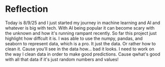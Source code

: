 <h1>Reflection</h1>
<p>
Today is 8/9/25 and I just started my journey in machine learning and AI and whatever is big with tech. With AI being popular it can become scary with the unknown and how it's running rampant recently.
So far this project just highlight how diffcult it is. I was able to use the numpy, pandas, and seaborn to represent data, which is a pro. It just the data. Or rather how to clean it. Cause you'll see in the data how... bad it looks.
I need to work on the way I clean data in order to make good predictions. Cause qwhat's good with all that data if it's just random numbers and values!
</p>

